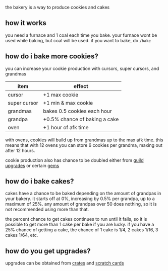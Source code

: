 <script>
  import DocsTemplate from "$lib/components/docs/DocsTemplate.svelte"
</script>

<DocsTemplate title='bakery' />

the bakery is a way to produce cookies and cakes

## how it works

you need a furnace and 1 coal each time you bake. your furnace wont be used while baking, but coal will be used. if you want to bake, do `/bake`

## how do i bake more cookies?

you can increase your cookie production with cursors, super cursors, and grandmas

| item         | effect                        |
| ------------ | ----------------------------- |
| cursor       | +1 max cookie                 |
| super cursor | +1 min & max cookie           |
| grandmas     | bakes 0.5 cookies each hour   |
| grandpa      | +0.5% chance of baking a cake |
| oven         | +1 hour of afk time           |

with ovens, cookies will build up from grandmas up to the max afk time. this means that with 12 ovens you can store 6 cookies per grandma, maxing out after 12 hours.

cookie production also has chance to be doubled either from [guild upgrades](/docs/economy/guilds) or certain [gems](/docs/economy/items/gems)

## how do i bake cakes?

cakes have a chance to be baked depending on the amount of grandpas in your bakery. it starts off at 0%, increasing by 0.5% per grandpa, up to a maximum of 25%. any amount of grandpas over 50 does nothing, so it is not recommended using more than that.&#x20;

the percent chance to get cakes continues to run until it fails, so it is possible to get more than 1 cake per bake if you are lucky. if you have a 25% chance of getting a cake, the chance of 1 cake is 1/4, 2 cakes 1/16, 3 cakes 1/64, etc.

## how do you get upgrades?

upgrades can be obtained from [crates](/docs/economy/items/crates) and [scratch cards](/docs/economy/items/scratchcards)
